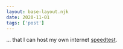 ```yaml
---
layout: base-layout.njk
date: 2020-11-01
tags: ['post']
---
```


... that I can host my own internet [speedtest](https://github.com/librespeed/speedtest).
